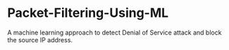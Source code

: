 # Packet-Filtering-Using-ML
A machine learning approach to detect Denial of Service attack and block the source IP address.
